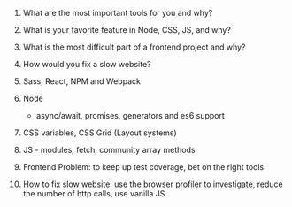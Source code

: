 1. What are the most important tools for you and why?
2. What is your favorite feature in Node, CSS, JS, and why?
3. What is the most difficult part of a frontend project and why?
4. How would you fix a slow website?

5. Sass, React, NPM and Webpack
6. Node

   - async/await, promises, generators and es6 support

7. CSS variables, CSS Grid (Layout systems)
8. JS - modules, fetch, community array methods
9. Frontend Problem: to keep up test coverage, bet on the right tools
10. How to fix slow website: use the browser profiler to investigate, reduce the number of http calls, use vanilla JS

